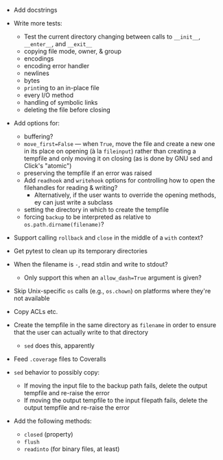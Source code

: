 - Add docstrings

- Write more tests:
    - Test the current directory changing between calls to `__init__`,
      `__enter__`, and `__exit__`
    - copying file mode, owner, & group
    - encodings
    - encoding error handler
    - newlines
    - bytes
    - `print`ing to an in-place file
    - every I/O method
    - handling of symbolic links
    - deleting the file before closing

- Add options for:
    - buffering?
    - `move_first=False` — when `True`, move the file and create a new one in
      its place on opening (à la `fileinput`) rather than creating a tempfile
      and only moving it on closing (as is done by GNU sed and Click's
      "atomic")
    - preserving the tempfile if an error was raised
    - Add `readhook` and `writehook` options for controlling how to open the
      filehandles for reading & writing?
        - Alternatively, if the user wants to override the opening methods, ey
          can just write a subclass
    - setting the directory in which to create the tempfile
    - forcing `backup` to be interpreted as relative to
      `os.path.dirname(filename)`?

- Support calling `rollback` and `close` in the middle of a `with` context?
- Get pytest to clean up its temporary directories
- When the filename is `-`, read stdin and write to stdout?
    - Only support this when an `allow_dash=True` argument is given?
- Skip Unix-specific `os` calls (e.g., `os.chown`) on platforms where they're
  not available
- Copy ACLs etc.
- Create the tempfile in the same directory as `filename` in order to ensure
  that the user can actually write to that directory
    - `sed` does this, apparently
- Feed `.coverage` files to Coveralls
- `sed` behavior to possibly copy:
    - If moving the input file to the backup path fails, delete the output
      tempfile and re-raise the error 
    - If moving the output tempfile to the input filepath fails, delete the
      output tempfile and re-raise the error

- Add the following methods:
    - `closed` (property)
    - `flush`
    - `readinto` (for binary files, at least)
